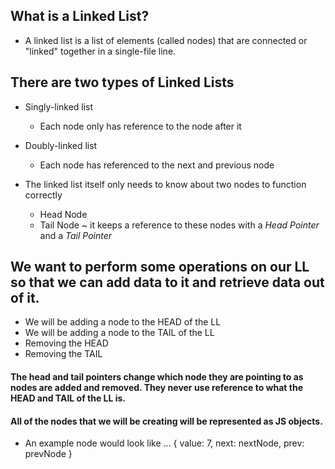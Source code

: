 ## What is a Linked List?

* A linked list is a list of elements (called nodes) that are connected or "linked" together in a single-file line.

## There are two types of Linked Lists

* Singly-linked list
  - Each node only has reference to the node after it
* Doubly-linked list
  - Each node has referenced to the next and previous node

* The linked list itself only needs to know about two nodes to function correctly
  - Head Node
  - Tail Node
    ~ it keeps a reference to these nodes with a *Head Pointer* and a *Tail Pointer*

## We want to perform some operations on our LL so that we can add data to it and retrieve data out of it.
* We will be adding a node to the HEAD of the LL
* We will be adding a node to the TAIL of the LL
* Removing the HEAD
* Removing the TAIL

#### The head and tail pointers change which node they are pointing to as nodes are added and removed. They never use reference to what the HEAD and TAIL of the LL is.

#### All of the nodes that we will be creating will be represented as JS objects.
  * An example node would look like ... { value: 7, next: nextNode, prev: prevNode }